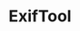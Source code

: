 ---
title: "ExifTool"
description: "Powerful metadata extraction and manipulation tool that reads, writes, and edits metadata in a wide variety of files."
platforms: ["windows", "macos", "linux", "cli"]
categories: ["OSINT", "Stego", "Forensics"]
tags: ["metadata-analysis", "exif-data", "forensic-analysis", "image-analysis", "information-gathering"]
url: "https://exiftool.org/"
documentation: "https://exiftool.org/exiftool_pod.html"
---